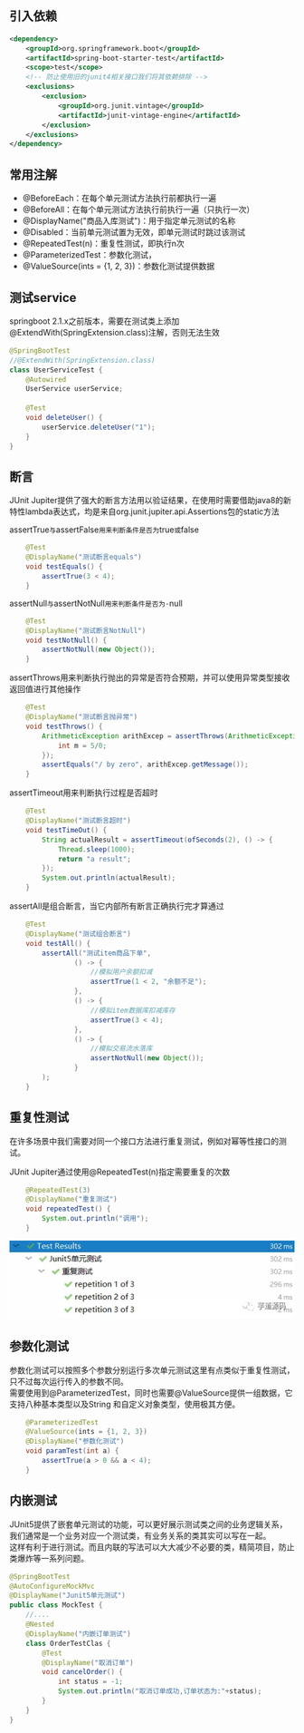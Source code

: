 ## 引入依赖
```xml
<dependency>
    <groupId>org.springframework.boot</groupId>
    <artifactId>spring-boot-starter-test</artifactId>
    <scope>test</scope>
    <!-- 防止使用旧的junit4相关接口我们将其依赖排除 -->
    <exclusions>
        <exclusion>
            <groupId>org.junit.vintage</groupId>
            <artifactId>junit-vintage-engine</artifactId>
        </exclusion>
    </exclusions>
</dependency>
```

## 常用注解
- @BeforeEach：在每个单元测试方法执行前都执行一遍
- @BeforeAll：在每个单元测试方法执行前执行一遍（只执行一次）
- @DisplayName("商品入库测试")：用于指定单元测试的名称
- @Disabled：当前单元测试置为无效，即单元测试时跳过该测试
- @RepeatedTest(n)：重复性测试，即执行n次
- @ParameterizedTest：参数化测试，
- @ValueSource(ints = {1, 2, 3})：参数化测试提供数据

## 测试service 
springboot 2.1.x之前版本，需要在测试类上添加@ExtendWith(SpringExtension.class)注解，否则无法生效
```java
@SpringBootTest
//@ExtendWith(SpringExtension.class)
class UserServiceTest {
    @Autowired
    UserService userService;

    @Test
    void deleteUser() {
        userService.deleteUser("1");
    }
}
```

## 断言
JUnit Jupiter提供了强大的断言方法用以验证结果，在使用时需要借助java8的新特性lambda表达式，均是来自org.junit.jupiter.api.Assertions包的static方法

assertTrue`与`assertFalse`用来判断条件是否为`true`或`false
```java
    @Test
    @DisplayName("测试断言equals")
    void testEquals() {
        assertTrue(3 < 4);
    }
```
assertNull`与`assertNotNull`用来判断条件是否为·`null
```java
    @Test
    @DisplayName("测试断言NotNull")
    void testNotNull() {
        assertNotNull(new Object());
    }
```
assertThrows用来判断执行抛出的异常是否符合预期，并可以使用异常类型接收返回值进行其他操作
```java
    @Test
    @DisplayName("测试断言抛异常")
    void testThrows() {
        ArithmeticException arithExcep = assertThrows(ArithmeticException.class, () -> {
            int m = 5/0;
        });
        assertEquals("/ by zero", arithExcep.getMessage());
    }
```
assertTimeout用来判断执行过程是否超时
```java
    @Test
    @DisplayName("测试断言超时")
    void testTimeOut() {
        String actualResult = assertTimeout(ofSeconds(2), () -> {
            Thread.sleep(1000);
            return "a result";
        });
        System.out.println(actualResult);
    }
```
assertAll是组合断言，当它内部所有断言正确执行完才算通过
```java
    @Test
    @DisplayName("测试组合断言")
    void testAll() {
        assertAll("测试item商品下单",
                () -> {
                    //模拟用户余额扣减
                    assertTrue(1 < 2, "余额不足");
                },
                () -> {
                    //模拟item数据库扣减库存
                    assertTrue(3 < 4);
                },
                () -> {
                    //模拟交易流水落库
                    assertNotNull(new Object());
                }
        );
    }
```

## 重复性测试
在许多场景中我们需要对同一个接口方法进行重复测试，例如对幂等性接口的测试。

JUnit Jupiter通过使用@RepeatedTest(n)指定需要重复的次数
```java
    @RepeatedTest(3)
    @DisplayName("重复测试")
    void repeatedTest() {
        System.out.println("调用");
    }
```
![img_1.png](img_1.png)

## 参数化测试
参数化测试可以按照多个参数分别运行多次单元测试这里有点类似于重复性测试，只不过每次运行传入的参数不同。  
需要使用到@ParameterizedTest，同时也需要@ValueSource提供一组数据，它支持八种基本类型以及String
和自定义对象类型，使用极其方便。
```java
    @ParameterizedTest
    @ValueSource(ints = {1, 2, 3})
    @DisplayName("参数化测试")
    void paramTest(int a) {
        assertTrue(a > 0 && a < 4);
    }
```

## 内嵌测试
JUnit5提供了嵌套单元测试的功能，可以更好展示测试类之间的业务逻辑关系，我们通常是一个业务对应一个测试类，有业务关系的类其实可以写在一起。  
这样有利于进行测试。而且内联的写法可以大大减少不必要的类，精简项目，防止类爆炸等一系列问题。
```java
@SpringBootTest
@AutoConfigureMockMvc
@DisplayName("Junit5单元测试")
public class MockTest {
    //....
    @Nested
    @DisplayName("内嵌订单测试")
    class OrderTestClas {
        @Test
        @DisplayName("取消订单")
        void cancelOrder() {
            int status = -1;
            System.out.println("取消订单成功,订单状态为:"+status);
        }
    }
}
```

